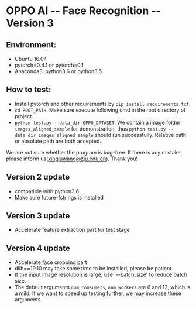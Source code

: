 # OPPO AI -- Face Recognition -- Version 3 

## Environment:

- Ubuntu 16.04
- pytorch=0.4.1 or pytorch=0.1 
- Anaconda3, python3.6 or python3.5
 
## How to test: 

- Install pytorch and other requirements by `pip install requirements.txt`. 
- `cd ROOT_PATH`. Make sure execute following cmd in the root directory of project. 
- `python test.py --data_dir OPPO_DATASET`. We contain a image folder `images_aligned_sample` for demonstration, thus `python test.py --data_dir images_aligned_sample` should run successfully. Relative path or absolute path are both accepted. 

We are not sure whether the program is bug-free. If there is any mistake, please inform us(xingluwang@zju.edu.cn). Thank you!

## Version 2 update 
- compatible with python3.6
- Make sure future-fstrings is installed 

## Version 3 update 
- Accelerate feature extraction part for test stage

## Version 4 update 
- Accelerate face cropping part 
- dlib==19.10 may take some time to be installed, please be patient 
- If the input image resolution is large, use '--batch_size' to reduce batch size.
- The default arguments `num_consumers`, `num_workers` are 6 and 12, which is a mild. If we want to speed up testing further, we may increase these arguments.